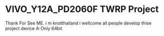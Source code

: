 # VIVO_Y12A_PD2060F TWRP Project
Thank For See ME.
i m knotthailand i wellcome all people develop thise project
device A-Only 64bit
